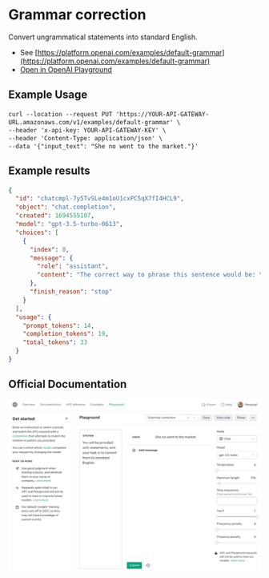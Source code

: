 # Grammar correction

Convert ungrammatical statements into standard English.

- See [https://platform.openai.com/examples/default-grammar](https://platform.openai.com/examples/default-grammar)
- [Open in OpenAI Playground](https://platform.openai.com/playground/p/default-grammar)

## Example Usage

```console
curl --location --request PUT 'https://YOUR-API-GATEWAY-URL.amazonaws.com/v1/examples/default-grammar' \
--header 'x-api-key: YOUR-API-GATEWAY-KEY' \
--header 'Content-Type: application/json' \
--data '{"input_text": "She no went to the market."}'
```

## Example results

```json
{
  "id": "chatcmpl-7y5TvSLe4m1oU1cxPC5qX7fI4HCL9",
  "object": "chat.completion",
  "created": 1694555107,
  "model": "gpt-3.5-turbo-0613",
  "choices": [
    {
      "index": 0,
      "message": {
        "role": "assistant",
        "content": "The correct way to phrase this sentence would be: \"She did not go to the market.\""
      },
      "finish_reason": "stop"
    }
  ],
  "usage": {
    "prompt_tokens": 14,
    "completion_tokens": 19,
    "total_tokens": 33
  }
}
```

## Official Documentation

![OpenAI Playground](https://raw.githubusercontent.com/FullStackWithLawrence/aws-openai/main/doc/examples/example-01-grammar.png "OpenAI Playground")
